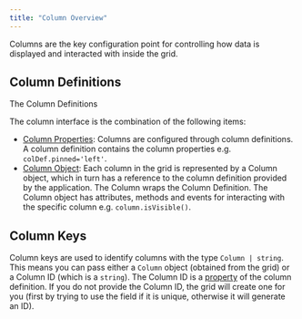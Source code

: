 ```yaml
---
title: "Column Overview"
---
```


Columns are the key configuration point for controlling how data is displayed and interacted with inside the grid. 

## Column Definitions

The Column Definitions 

The column interface is the combination of the following items:

- [Column Properties](/column-properties/): Columns are configured through column definitions. A column definition contains the column properties e.g. `colDef.pinned='left'`.
- [Column Object](/column-object/): Each column in the grid is represented by a Column object, which in turn has a reference to the column definition provided by the application. The Column wraps the Column Definition. The Column object has attributes, methods and events for interacting with the specific column e.g. `column.isVisible()`.


## Column Keys

Column keys are used to identify columns with the type `Column | string`. This means you can pass either a `Column` object (obtained from the grid) or a Column ID (which is a `string`). The Column ID is a [property](/column-properties/#reference-columns-colId) of the column definition. If you do not provide the Column ID, the grid will create one for you (first by trying to use the field if it is unique, otherwise it will generate an ID).